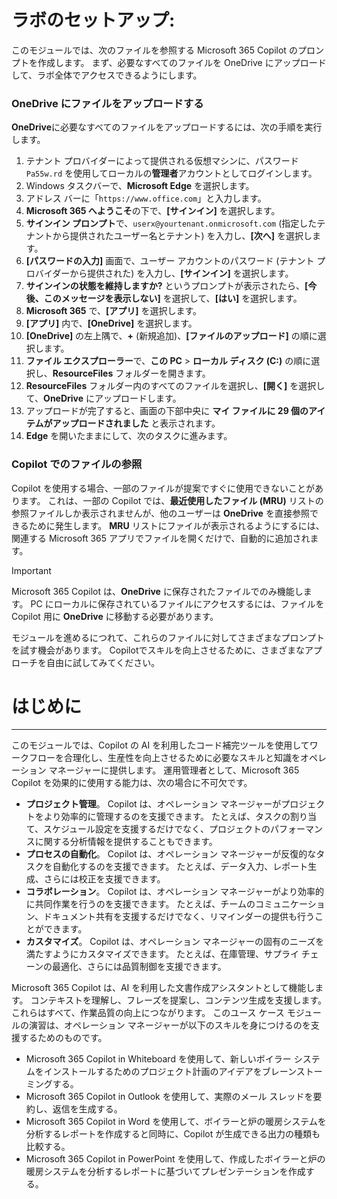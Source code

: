# ラボのセットアップ:

このモジュールでは、次のファイルを参照する Microsoft 365 Copilot のプロンプトを作成します。 まず、必要なすべてのファイルを OneDrive にアップロードして、ラボ全体でアクセスできるようにします。


### OneDrive にファイルをアップロードする

**OneDrive**に必要なすべてのファイルをアップロードするには、次の手順を実行します。

1. テナント プロバイダーによって提供される仮想マシンに、パスワード `Pa55w.rd` を使用してローカルの**管理者**アカウントとしてログインします。
2. Windows タスクバーで、**Microsoft Edge** を選択します。
3. アドレス バーに「`https://www.office.com`」と入力します。
4. **Microsoft 365 へようこそ**の下で、**[サインイン]** を選択します。
5. **サインイン プロンプト**で、`userx@yourtenant.onmicrosoft.com` (指定したテナントから提供されたユーザー名とテナント) を入力し、**[次へ]** を選択します。
6. **[パスワードの入力]** 画面で、ユーザー アカウントのパスワード (テナント プロバイダーから提供された) を入力し、**[サインイン]** を選択します。
7. **サインインの状態を維持しますか?** というプロンプトが表示されたら、**[今後、このメッセージを表示しない]** を選択して、**[はい]** を選択します。
8. **Microsoft 365** で、**[アプリ]** を選択します。
9. **[アプリ]** 内で、**[OneDrive]** を選択します。
10. **[OneDrive]** の左上隅で、**+** (新規追加)、**[ファイルのアップロード]** の順に選択します。
11. **ファイル エクスプローラー**で、**この PC** > **ローカル ディスク (C:)** の順に選択し、**ResourceFiles** フォルダーを開きます。
12. **ResourceFiles** フォルダー内のすべてのファイルを選択し、**[開く]** を選択して、**OneDrive** にアップロードします。
13. アップロードが完了すると、画面の下部中央に **マイ ファイルに 29 個のアイテムがアップロードされました** と表示されます。
14. **Edge** を開いたままにして、次のタスクに進みます。

### Copilot でのファイルの参照

Copilot を使用する場合、一部のファイルが提案ですぐに使用できないことがあります。 これは、一部の Copilot では、**最近使用したファイル (MRU)** リストの参照ファイルしか表示されませんが、他のユーザーは **OneDrive** を直接参照できるために発生します。 **MRU** リストにファイルが表示されるようにするには、関連する Microsoft 365 アプリでファイルを開くだけで、自動的に追加されます。

> [!IMPORTANT]
> Microsoft 365 Copilot は、**OneDrive** に保存されたファイルでのみ機能します。 PC にローカルに保存されているファイルにアクセスするには、ファイルを Copilot 用に **OneDrive** に移動する必要があります。

モジュールを進めるにつれて、これらのファイルに対してさまざまなプロンプトを試す機会があります。 Copilotでスキルを向上させるために、さまざまなアプローチを自由に試してみてください。

# はじめに
---
このモジュールでは、Copilot の AI を利用したコード補完ツールを使用してワークフローを合理化し、生産性を向上させるために必要なスキルと知識をオペレーション マネージャーに提供します。 運用管理者として、Microsoft 365 Copilot を効果的に使用する能力は、次の場合に不可欠です。<br>

 -  **プロジェクト管理**。 Copilot は、オペレーション マネージャーがプロジェクトをより効率的に管理するのを支援できます。 たとえば、タスクの割り当て、スケジュール設定を支援するだけでなく、プロジェクトのパフォーマンスに関する分析情報を提供することもできます。
 -  **プロセスの自動化**。 Copilot は、オペレーション マネージャーが反復的なタスクを自動化するのを支援できます。 たとえば、データ入力、レポート生成、さらには校正を支援できます。
 -  **コラボレーション**。 Copilot は、オペレーション マネージャーがより効率的に共同作業を行うのを支援できます。 たとえば、チームのコミュニケーション、ドキュメント共有を支援するだけでなく、リマインダーの提供も行うことができます。
 -  **カスタマイズ**。 Copilot は、オペレーション マネージャーの固有のニーズを満たすようにカスタマイズできます。 たとえば、在庫管理、サプライ チェーンの最適化、さらには品質制御を支援できます。

Microsoft 365 Copilot は、AI を利用した文書作成アシスタントとして機能します。 コンテキストを理解し、フレーズを提案し、コンテンツ生成を支援します。これらはすべて、作業品質の向上につながります。 このユース ケース モジュールの演習は、オペレーション マネージャーが以下のスキルを身につけるのを支援するためのものです。

 -  Microsoft 365 Copilot in Whiteboard を使用して、新しいボイラー システムをインストールするためのプロジェクト計画のアイデアをブレーンストーミングする。
 -  Microsoft 365 Copilot in Outlook を使用して、実際のメール スレッドを要約し、返信を生成する。
 -  Microsoft 365 Copilot in Word を使用して、ボイラーと炉の暖房システムを分析するレポートを作成すると同時に、Copilot が生成できる出力の種類も比較する。
 -  Microsoft 365 Copilot in PowerPoint を使用して、作成したボイラーと炉の暖房システムを分析するレポートに基づいてプレゼンテーションを作成する。
